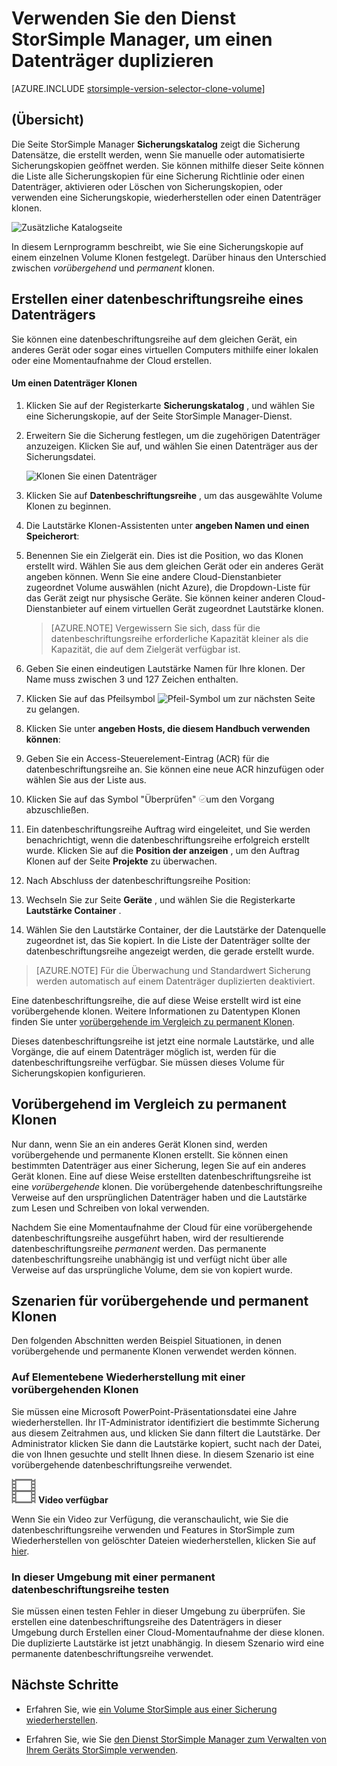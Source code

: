 <properties
   pageTitle="Die Lautstärke StorSimple Klonen | Microsoft Azure"
   description="Die verschiedenen datenbeschriftungsreihe Typen und wann sie verwendet werden, und wird erläutert, wie Sie eine Sicherungskopie, legen Sie auf einem einzelnen Volume Klonen verwenden können."
   services="storsimple"
   documentationCenter="NA"
   authors="alkohli"
   manager="carmonm"
   editor="" />
<tags 
   ms.service="storsimple"
   ms.devlang="NA"
   ms.topic="article"
   ms.tgt_pltfrm="NA"
   ms.workload="TBD"
   ms.date="08/17/2016"
   ms.author="alkohli" />

# <a name="use-the-storsimple-manager-service-to-clone-a-volume"></a>Verwenden Sie den Dienst StorSimple Manager, um einen Datenträger duplizieren

[AZURE.INCLUDE [storsimple-version-selector-clone-volume](../../includes/storsimple-version-selector-clone-volume.md)]

## <a name="overview"></a>(Übersicht)

Die Seite StorSimple Manager **Sicherungskatalog** zeigt die Sicherung Datensätze, die erstellt werden, wenn Sie manuelle oder automatisierte Sicherungskopien geöffnet werden. Sie können mithilfe dieser Seite können die Liste alle Sicherungskopien für eine Sicherung Richtlinie oder einen Datenträger, aktivieren oder Löschen von Sicherungskopien, oder verwenden eine Sicherungskopie, wiederherstellen oder einen Datenträger klonen.

![Zusätzliche Katalogseite](./media/storsimple-clone-volume/HCS_BackupCatalog.png)  

In diesem Lernprogramm beschreibt, wie Sie eine Sicherungskopie auf einem einzelnen Volume Klonen festgelegt. Darüber hinaus den Unterschied zwischen *vorübergehend* und *permanent* klonen. 

## <a name="create-a-clone-of-a-volume"></a>Erstellen einer datenbeschriftungsreihe eines Datenträgers

Sie können eine datenbeschriftungsreihe auf dem gleichen Gerät, ein anderes Gerät oder sogar eines virtuellen Computers mithilfe einer lokalen oder eine Momentaufnahme der Cloud erstellen.

#### <a name="to-clone-a-volume"></a>Um einen Datenträger Klonen

1. Klicken Sie auf der Registerkarte **Sicherungskatalog** , und wählen Sie eine Sicherungskopie, auf der Seite StorSimple Manager-Dienst.

2. Erweitern Sie die Sicherung festlegen, um die zugehörigen Datenträger anzuzeigen. Klicken Sie auf, und wählen Sie einen Datenträger aus der Sicherungsdatei.

     ![Klonen Sie einen Datenträger](./media/storsimple-clone-volume/HCS_Clone.png) 

3. Klicken Sie auf **Datenbeschriftungsreihe** , um das ausgewählte Volume Klonen zu beginnen.

4. Die Lautstärke Klonen-Assistenten unter **angeben Namen und einen Speicherort**:

  1. Benennen Sie ein Zielgerät ein. Dies ist die Position, wo das Klonen erstellt wird. Wählen Sie aus dem gleichen Gerät oder ein anderes Gerät angeben können. Wenn Sie eine andere Cloud-Dienstanbieter zugeordnet Volume auswählen (nicht Azure), die Dropdown-Liste für das Gerät zeigt nur physische Geräte. Sie können keiner anderen Cloud-Dienstanbieter auf einem virtuellen Gerät zugeordnet Lautstärke klonen.

        >  [AZURE.NOTE] Vergewissern Sie sich, dass für die datenbeschriftungsreihe erforderliche Kapazität kleiner als die Kapazität, die auf dem Zielgerät verfügbar ist.
  2. Geben Sie einen eindeutigen Lautstärke Namen für Ihre klonen. Der Name muss zwischen 3 und 127 Zeichen enthalten.
  3. Klicken Sie auf das Pfeilsymbol ![Pfeil-Symbol](./media/storsimple-clone-volume/HCS_ArrowIcon.png) um zur nächsten Seite zu gelangen.

5. Klicken Sie unter **angeben Hosts, die diesem Handbuch verwenden können**:

  1. Geben Sie ein Access-Steuerelement-Eintrag (ACR) für die datenbeschriftungsreihe an. Sie können eine neue ACR hinzufügen oder wählen Sie aus der Liste aus.
  2. Klicken Sie auf das Symbol "Überprüfen" ![Kontrollkästchen-Symbol](./media/storsimple-clone-volume/HCS_CheckIcon.png)um den Vorgang abzuschließen.

6. Ein datenbeschriftungsreihe Auftrag wird eingeleitet, und Sie werden benachrichtigt, wenn die datenbeschriftungsreihe erfolgreich erstellt wurde. Klicken Sie auf die **Position der anzeigen** , um den Auftrag Klonen auf der Seite **Projekte** zu überwachen.

7. Nach Abschluss der datenbeschriftungsreihe Position:

  1. Wechseln Sie zur Seite **Geräte** , und wählen Sie die Registerkarte **Lautstärke Container** . 
  2. Wählen Sie den Lautstärke Container, der die Lautstärke der Datenquelle zugeordnet ist, das Sie kopiert. In die Liste der Datenträger sollte der datenbeschriftungsreihe angezeigt werden, die gerade erstellt wurde.

>[AZURE.NOTE] Für die Überwachung und Standardwert Sicherung werden automatisch auf einem Datenträger duplizierten deaktiviert.

Eine datenbeschriftungsreihe, die auf diese Weise erstellt wird ist eine vorübergehende klonen. Weitere Informationen zu Datentypen Klonen finden Sie unter [vorübergehende im Vergleich zu permanent Klonen](#transient-vs.-permanent-clones).

Dieses datenbeschriftungsreihe ist jetzt eine normale Lautstärke, und alle Vorgänge, die auf einem Datenträger möglich ist, werden für die datenbeschriftungsreihe verfügbar. Sie müssen dieses Volume für Sicherungskopien konfigurieren.

## <a name="transient-vs-permanent-clones"></a>Vorübergehend im Vergleich zu permanent Klonen

Nur dann, wenn Sie an ein anderes Gerät Klonen sind, werden vorübergehende und permanente Klonen erstellt. Sie können einen bestimmten Datenträger aus einer Sicherung, legen Sie auf ein anderes Gerät klonen. Eine auf diese Weise erstellten datenbeschriftungsreihe ist eine *vorübergehende* klonen. Die vorübergehende datenbeschriftungsreihe Verweise auf den ursprünglichen Datenträger haben und die Lautstärke zum Lesen und Schreiben von lokal verwenden. 

Nachdem Sie eine Momentaufnahme der Cloud für eine vorübergehende datenbeschriftungsreihe ausgeführt haben, wird der resultierende datenbeschriftungsreihe *permanent* werden. Das permanente datenbeschriftungsreihe unabhängig ist und verfügt nicht über alle Verweise auf das ursprüngliche Volume, dem sie von kopiert wurde.  

## <a name="scenarios-for-transient-and-permanent-clones"></a>Szenarien für vorübergehende und permanent Klonen

Den folgenden Abschnitten werden Beispiel Situationen, in denen vorübergehende und permanente Klonen verwendet werden können.

### <a name="item-level-recovery-with-a-transient-clone"></a>Auf Elementebene Wiederherstellung mit einer vorübergehenden Klonen

Sie müssen eine Microsoft PowerPoint-Präsentationsdatei eine Jahre wiederherstellen. Ihr IT-Administrator identifiziert die bestimmte Sicherung aus diesem Zeitrahmen aus, und klicken Sie dann filtert die Lautstärke. Der Administrator klicken Sie dann die Lautstärke kopiert, sucht nach der Datei, die von Ihnen gesuchte und stellt Ihnen diese. In diesem Szenario ist eine vorübergehende datenbeschriftungsreihe verwendet. 
 
![Video verfügbar](./media/storsimple-clone-volume/Video_icon.png) **Video verfügbar**

Wenn Sie ein Video zur Verfügung, die veranschaulicht, wie Sie die datenbeschriftungsreihe verwenden und Features in StorSimple zum Wiederherstellen von gelöschter Dateien wiederherstellen, klicken Sie auf [hier](https://azure.microsoft.com/documentation/videos/storsimple-recover-deleted-files-with-storsimple/).

### <a name="testing-in-the-production-environment-with-a-permanent-clone"></a>In dieser Umgebung mit einer permanent datenbeschriftungsreihe testen

Sie müssen einen testen Fehler in dieser Umgebung zu überprüfen. Sie erstellen eine datenbeschriftungsreihe des Datenträgers in dieser Umgebung durch Erstellen einer Cloud-Momentaufnahme der diese klonen. Die duplizierte Lautstärke ist jetzt unabhängig. In diesem Szenario wird eine permanente datenbeschriftungsreihe verwendet.

## <a name="next-steps"></a>Nächste Schritte
- Erfahren Sie, wie [ein Volume StorSimple aus einer Sicherung wiederherstellen](storsimple-restore-from-backup-set.md).

- Erfahren Sie, wie Sie [den Dienst StorSimple Manager zum Verwalten von Ihrem Geräts StorSimple verwenden](storsimple-manager-service-administration.md).

 
